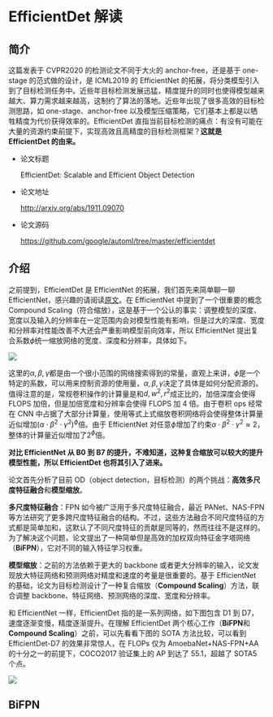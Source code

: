 # EfficientDet 解读

## 简介

这篇发表于 CVPR2020 的检测论文不同于大火的 anchor-free，还是基于 one-stage 的范式做的设计，是 ICML2019 的 EfficientNet 的拓展，将分类模型引入到了目标检测任务中。近些年目标检测发展迅猛，精度提升的同时也使得模型越来越大、算力需求越来越高，这制约了算法的落地。近些年出现了很多高效的目标检测思路，如 one-stage、anchor-free 以及模型压缩策略，它们基本上都是以牺牲精度为代价获得效率的。EfficientDet 直指当前目标检测的痛点：有没有可能在大量的资源约束前提下，实现高效且高精度的目标检测框架？**这就是 EfficientDet 的由来。**

- 论文标题

  EfficientDet: Scalable and Efficient Object Detection

- 论文地址

  http://arxiv.org/abs/1911.09070

- 论文源码

  https://github.com/google/automl/tree/master/efficientdet

## 介绍

之前提到，EfficientDet 是 EfficientNet 的拓展，我们首先来简单聊一聊 EfficientNet，感兴趣的请阅读[原文](https://arxiv.org/abs/1905.11946)。在 EfficientNet 中提到了一个很重要的概念 Compound Scaling（符合缩放），这是基于一个公认的事实：调整模型的深度、宽度以及输入的分辨率在一定范围内会对模型性能有影响，但是过大的深度、宽度和分辨率对性能改善不大还会严重影响模型前向效率，所以 EfficientNet 提出复合系数$\phi$统一缩放网络的宽度、深度和分辨率，具体如下。

![](./assets/fai.png)

这里的$\alpha, \beta, \gamma$都是由一个很小范围的网络搜索得到的常量，直观上来讲，$\phi$是一个特定的系数，可以用来控制资源的使用量，$\alpha, \beta, \gamma$决定了具体是如何分配资源的。值得注意的是，常规卷积操作的计算量是和$d, w^{2}, r^{2}$成正比的，加倍深度会使得 FLOPS 加倍，但是加倍宽度和分辨率会使得 FLOPS 加 4 倍。由于卷积 ops 经常在 CNN 中占据了大部分计算量，使用等式上式缩放卷积网络将会使得整体计算量近似增加$\left(\alpha \cdot \beta^{2} \cdot \gamma^{2}\right)^{\phi}$倍。由于 EfficientNet 对任意$\phi$增加了约束$\alpha \cdot \beta^{2} \cdot \gamma^{2} \approx 2$，整体的计算量近似增加了$2^{\phi}$倍。

**对比 EfficientNet 从 B0 到 B7 的提升，不难知道，这种复合缩放可以较大的提升模型性能，所以 EfficientDet 也将其引入了进来。**

论文首先分析了目前 OD（object detection，目标检测）的两个挑战：**高效多尺度特征融合**和**模型缩放**。

**多尺度特征融合**：FPN 如今被广泛用于多尺度特征融合，最近 PANet、NAS-FPN 等方法研究了更多跨尺度特征融合的结构。不过，这些方法融合不同尺度特征的方式都是简单加和，这默认了不同尺度特征的贡献是同等的，然而往往不是这样的。为了解决这个问题，论文提出了一种简单但是高效的加权双向特征金字塔网络（**BiFPN**），它对不同的输入特征学习权重。

**模型缩放**：之前的方法依赖于更大的 backbone 或者更大分辨率的输入，论文发现放大特征网络和预测网络对精度和速度的考量是很重要的。基于 EfficientNet 的基础，论文为目标检测设计了一种复合缩放（**Compound Scaling**）方法，联合调整 backbone、特征网络、预测网络的深度、宽度和分辨率。

和 EfficientNet 一样，EfficientDet 指的是一系列网络，如下图包含 D1 到 D7，速度逐渐变慢，精度逐渐提升。在理解 EfficientDet 两个核心工作（**BiFPN**和**Compound Scaling**）之前，可以先看看下图的 SOTA 方法比较，可以看到 EfficientDet-D7 的效果非常惊人，在 FLOPs 仅为 AmoebaNet+NAS-FPN+AA 的十分之一的前提下，COCO2017 验证集上的 AP 到达了 55.1，超越了 SOTA5 个点。

![](./assets/contrast.png)

## BiFPN

